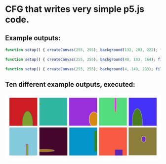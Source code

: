 # CFG that writes very simple p5.js code.

## Example outputs:

```javascript
function setup() { createCanvas(255, 255); background(132, 203, 222); fill(113, 184, 15); stroke(178, 1, 166); strokeWeight(3); rect(152, 152, 18, 201); }
```
```javascript
function setup() { createCanvas(255, 255); background(48, 183, 164); fill(241, 11, 54); stroke(15, 250, 53); strokeWeight(3); ellipse(4, 58, 22, 8); }
```
```javascript
function setup() { createCanvas(255, 255); background(4, 149, 203); fill(49, 138, 24); stroke(30, 131, 147); strokeWeight(3); rect(230, 30, 71, 188); }
```

## Ten different example outputs, executed:

![Image](./example.png)
